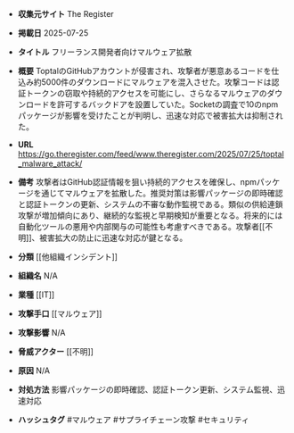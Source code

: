 - **収集元サイト**
The Register

- **掲載日**
2025-07-25

- **タイトル**
フリーランス開発者向けマルウェア拡散

- **概要**
ToptalのGitHubアカウントが侵害され、攻撃者が悪意あるコードを仕込み約5000件のダウンロードにマルウェアを混入させた。攻撃コードは認証トークンの窃取や持続的アクセスを可能にし、さらなるマルウェアのダウンロードを許可するバックドアを設置していた。Socketの調査で10のnpmパッケージが影響を受けたことが判明し、迅速な対応で被害拡大は抑制された。

- **URL**
https://go.theregister.com/feed/www.theregister.com/2025/07/25/toptal_malware_attack/

- **備考**
攻撃者はGitHub認証情報を狙い持続的アクセスを確保し、npmパッケージを通じてマルウェアを拡散した。推奨対策は影響パッケージの即時確認と認証トークンの更新、システムの不審な動作監視である。類似の供給連鎖攻撃が増加傾向にあり、継続的な監視と早期検知が重要となる。将来的には自動化ツールの悪用や内部関与の可能性も考慮すべきである。攻撃者[[不明]]、被害拡大の防止に迅速な対応が鍵となる。

- **分類**
[[他組織インシデント]]

- **組織名**
N/A

- **業種**
[[IT]]

- **攻撃手口**
[[マルウェア]]

- **攻撃影響**
N/A

- **脅威アクター**
[[不明]]

- **原因**
N/A

- **対処方法**
影響パッケージの即時確認、認証トークン更新、システム監視、迅速対応

- **ハッシュタグ**
#マルウェア #サプライチェーン攻撃 #セキュリティ
